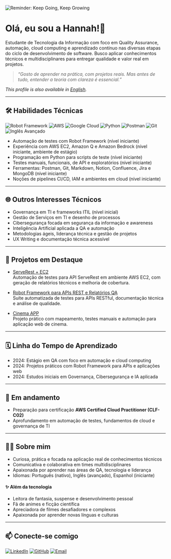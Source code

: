 ![Reminder: Keep Going, Keep Growing](https://i.pinimg.com/736x/50/3c/51/503c518ef2e25ad533de93c19d3ea690.jpg)

# Olá, eu sou a Hannah!👋

Estudante de Tecnologia da Informação com foco em Quality Assurance, automação, cloud computing e aprendizado contínuo nas diversas etapas do ciclo de desenvolvimento de software. Busco aplicar conhecimentos técnicos e multidisciplinares para entregar qualidade e valor real em projetos.

> _“Gosto de aprender na prática, com projetos reais. Mas antes de tudo, entender a teoria com clareza é essencial.”_

_This profile is also available in [English](README_EN.md)._

---

## 🛠️ Habilidades Técnicas

![Robot Framework](https://img.shields.io/badge/Robot_Framework-000000?logo=robotframework&logoColor=white) ![AWS](https://img.shields.io/badge/AWS-232F3E?logo=amazon-aws&logoColor=white) ![Google Cloud](https://img.shields.io/badge/Google_Cloud-4285F4?logo=google-cloud&logoColor=white) ![Python](https://img.shields.io/badge/Python-3776AB?logo=python&logoColor=white) ![Postman](https://img.shields.io/badge/Postman-FF6C37?logo=postman&logoColor=white) ![Git](https://img.shields.io/badge/Git-F05032?logo=git&logoColor=white) ![Inglês Avançado](https://img.shields.io/badge/Inglês-Avançado-0078D7?style=flat&logo=google&logoColor=white)  

- Automação de testes com Robot Framework (nível iniciante)  
- Experiência com AWS EC2, Amazon Q e Amazon Bedrock (nível iniciante, ambiente de estágio)  
- Programação em Python para scripts de teste (nível iniciante)  
- Testes manuais, funcionais, de API e exploratórios (nível iniciante)  
- Ferramentas: Postman, Git, Markdown, Notion, Confluence, Jira e MongoDB (nível iniciante)  
- Noções de pipelines CI/CD, IAM e ambientes em cloud (nível iniciante)  

---

## 🌐 Outros Interesses Técnicos

- Governança em TI e frameworks ITIL (nível inicial)  
- Gestão de Serviços em TI e desenho de processos  
- Cibersegurança focada em segurança da informação e awareness  
- Inteligência Artificial aplicada a QA e automação  
- Metodologias ágeis, liderança técnica e gestão de projetos  
- UX Writing e documentação técnica acessível  

---

## 📂 Projetos em Destaque

- [ServeRest + EC2](https://github.com/annasantoro-glitch/serverest-testes-web.git)  
Automação de testes para API ServeRest em ambiente AWS EC2, com geração de relatórios técnicos e melhoria de cobertura.

- [Robot Framework para APIs REST e Relatórios QA](https://github.com/annasantoro-glitch/compass-docs.git)  
Suíte automatizada de testes para APIs RESTful, documentação técnica e análise de qualidade.

- [Cinema APP](https://github.com/annasantoro-glitch/cinema-app-challenge.git)  
Projeto prático com mapeamento, testes manuais e automação para aplicação web de cinema.

---

## 🗓️ Linha do Tempo de Aprendizado

- 2024: Estágio em QA com foco em automação e cloud computing  
- 2024: Projetos práticos com Robot Framework para APIs e aplicações web  
- 2024: Estudos iniciais em Governança, Cibersegurança e IA aplicada  

---

## 🧭 Em andamento

- Preparação para certificação **AWS Certified Cloud Practitioner (CLF-C02)**  
- Aprofundamento em automação de testes, fundamentos de cloud e governança de TI  

---

## 👩‍💻 Sobre mim

- Curiosa, prática e focada na aplicação real de conhecimentos técnicos  
- Comunicativa e colaborativa em times multidisciplinares  
- Apaixonada por aprender nas áreas de QA, tecnologia e liderança  
- Idiomas: Português (nativo), Inglês (avançado), Espanhol (iniciante)  

#### ✨ Além da tecnologia

- Leitora de fantasia, suspense e desenvolvimento pessoal  
- Fã de animes e ficção científica  
- Apreciadora de filmes desafiadores e complexos  
- Apaixonada por aprender novas línguas e culturas  

---

## 📫 Conecte-se comigo

[![LinkedIn](https://img.shields.io/badge/LinkedIn-0A66C2?logo=linkedin&logoColor=white)](https://linkedin.com/in/anna-santoro-a08b32358) [![GitHub](https://img.shields.io/badge/GitHub-181717?logo=github&logoColor=white)](https://github.com/annasantoro-glitch) [![Email](https://img.shields.io/badge/Email-D14836?logo=gmail&logoColor=white)](mailto:abiolisan18@gmail.com)
